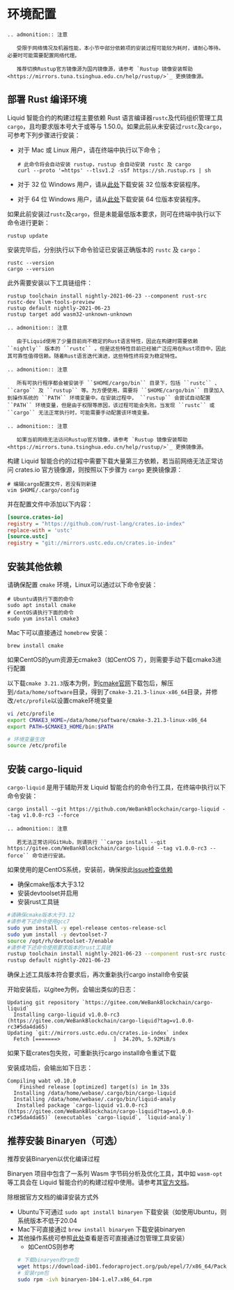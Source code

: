 # 环境配置

```eval_rst
.. admonition:: 注意

   受限于网络情况及机器性能，本小节中部分依赖项的安装过程可能较为耗时，请耐心等待。必要时可能需要配置网络代理。

   推荐切换Rustup官方镜像源为国内镜像源，请参考 `Rustup 镜像安装帮助 <https://mirrors.tuna.tsinghua.edu.cn/help/rustup/>`_ 更换镜像源。
```


## 部署 Rust 编译环境

Liquid 智能合约的构建过程主要依赖 Rust 语言编译器`rustc`及代码组织管理工具`cargo`，且均要求版本号大于或等与 1.50.0。如果此前从未安装过`rustc`及`cargo`，可参考下列步骤进行安装：

- 对于 Mac 或 Linux 用户，请在终端中执行以下命令；

    ```shell
    # 此命令将会自动安装 rustup，rustup 会自动安装 rustc 及 cargo
    curl --proto '=https' --tlsv1.2 -sSf https://sh.rustup.rs | sh
    ```

- 对于 32 位 Windows 用户，请从[此处](https://static.rust-lang.org/rustup/dist/i686-pc-windows-msvc/rustup-init.exe)下载安装 32 位版本安装程序。

- 对于 64 位 Windows 用户，请从[此处](https://static.rust-lang.org/rustup/dist/x86_64-pc-windows-msvc/rustup-init.exe)下载安装 64 位版本安装程序。

如果此前安装过`rustc`及`cargo`，但是未能最低版本要求，则可在终端中执行以下命令进行更新：

```shell
rustup update
```

安装完毕后，分别执行以下命令验证已安装正确版本的 `rustc` 及 `cargo`：

```shell
rustc --version
cargo --version
```

此外需要安装以下工具链组件：

```shell
rustup toolchain install nightly-2021-06-23 --component rust-src rustc-dev llvm-tools-preview
rustup default nightly-2021-06-23
rustup target add wasm32-unknown-unknown
```

```eval_rst
.. admonition:: 注意

   由于Liquid使用了少量目前尚不稳定的Rust语言特性，因此在构建时需要依赖 ``nightly`` 版本的 ``rustc`` 。但是这些特性目前已经被广泛应用在Rust项目中，因此其可靠性值得信赖。随着Rust语言迭代演进，这些特性终将变为稳定特性。
```

```eval_rst
.. admonition:: 注意

   所有可执行程序都会被安装于 ``$HOME/cargo/bin`` 目录下，包括 ``rustc`` 、 ``cargo`` 及 ``rustup`` 等。为方便使用，需要将 ``$HOME/cargo/bin`` 目录加入到操作系统的 ``PATH`` 环境变量中。在安装过程中， ``rustup`` 会尝试自动配置 ``PATH`` 环境变量，但是由于权限等原因，该过程可能会失败。当发现 ``rustc`` 或 ``cargo`` 无法正常执行时，可能需要手动配置该环境变量。
```

```eval_rst
.. admonition:: 注意

   如果当前网络无法访问Rustup官方镜像，请参考 `Rustup 镜像安装帮助 <https://mirrors.tuna.tsinghua.edu.cn/help/rustup/>`_ 更换镜像源。
```

构建 Liquid 智能合约的过程中需要下载大量第三方依赖，若当前网络无法正常访问 crates.io 官方镜像源，则按照以下步骤为 `cargo` 更换镜像源：

```shell
# 编辑cargo配置文件，若没有则新建
vim $HOME/.cargo/config
```

并在配置文件中添加以下内容：

```ini
[source.crates-io]
registry = "https://github.com/rust-lang/crates.io-index"
replace-with = 'ustc'
[source.ustc]
registry = "git://mirrors.ustc.edu.cn/crates.io-index"
```

## 安装其他依赖

请确保配置 ``cmake`` 环境，Linux可以通过以下命令安装：

```shell
# Ubuntu请执行下面的命令
sudo apt install cmake
# CentOS请执行下面的命令
sudo yum install cmake3
```

Mac下可以直接通过 ``homebrew`` 安装：

```shell
brew install cmake
```

如果CentOS的yum资源无cmake3（如CentOS 7），则需要手动下载cmake3进行配置

以下载`cmake 3.21.3`版本为例，到[cmake官网](https://cmake.org/download/)下载包后，解压到`/data/home/software`目录，得到了`cmake-3.21.3-linux-x86_64`目录，并修改`/etc/profile`以设置cmake环境变量

```bash
vi /etc/profile
export CMAKE3_HOME=/data/home/software/cmake-3.21.3-linux-x86_64
export PATH=$CMAKE3_HOME/bin:$PATH

# 环境变量生效
source /etc/profile
```

## 安装 cargo-liquid

`cargo-liquid` 是用于辅助开发 Liquid 智能合约的命令行工具，在终端中执行以下命令安装：

```shell
cargo install --git https://github.com/WeBankBlockchain/cargo-liquid --tag v1.0.0-rc3 --force
```

```eval_rst
.. admonition:: 注意

   若无法正常访问GitHub，则请执行 ``cargo install --git https://gitee.com/WeBankBlockchain/cargo-liquid --tag v1.0.0-rc3 --force`` 命令进行安装。
```

如果使用的是CentOS系统，安装前，确保按此[Issue检查依赖](https://github.com/WeBankBlockchain/cargo-liquid/issues/14)
- 确保cmake版本大于3.12
- 安装devtoolset并启用
- 安装rust工具链
```bash
#请确保cmake版本大于3.12
#请参考下述命令使用gcc7
sudo yum install -y epel-release centos-release-scl
sudo yum install -y devtoolset-7
source /opt/rh/devtoolset-7/enable
#请参考下述命令使用要求版本的rust工具链
rustup toolchain install nightly-2021-06-23 --component rust-src rustc-dev llvm-tools-preview
rustup default nightly-2021-06-23
```
确保上述工具版本符合要求后，再次重新执行cargo install命令安装

开始安装后，以gitee为例，会输出类似的日志：
```
Updating git repository `https://gitee.com/WeBankBlockchain/cargo-liquid`
  Installing cargo-liquid v1.0.0-rc3 (https://gitee.com/WeBankBlockchain/cargo-liquid?tag=v1.0.0-rc3#5da4da65)
Updating `git://mirrors.ustc.edu.cn/crates.io-index` index
  Fetch [=======>                 ]  34.20%, 5.92MiB/s
```
如果下载crates包失败，可重新执行cargo install命令重试下载

安装成功后，会输出如下日志：
```
Compiling wabt v0.10.0
    Finished release [optimized] target(s) in 1m 33s
  Installing /data/home/webase/.cargo/bin/cargo-liquid
  Installing /data/home/webase/.cargo/bin/liquid-analy
   Installed package `cargo-liquid v1.0.0-rc3 (https://gitee.com/WeBankBlockchain/cargo-liquid?tag=v1.0.0-rc3#5da4da65)` (executables `cargo-liquid`, `liquid-analy`)
```

## 推荐安装 Binaryen（可选）

推荐安装Binaryen以优化编译过程

Binaryen 项目中包含了一系列 Wasm 字节码分析及优化工具，其中如 `wasm-opt` 等工具会在 Liquid 智能合约的构建过程中使用。请参考其[官方文档](https://github.com/WebAssembly/binaryen#building)。

除根据官方文档的编译安装方式外
- Ubuntu下可通过 ``sudo apt install binaryen`` 下载安装（如使用Ubuntu，则系统版本不低于20.04
- Mac下可直接通过 ``brew install binaryen`` 下载安装binaryen
- 其他操作系统可参照[此处](https://pkgs.org/download/binaryen)查看是否可直接通过包管理工具安装）
  - 如CentOS则参考
  ```bash
  # 下载binaryen的rpm包
  wget https://download-ib01.fedoraproject.org/pub/epel/7/x86_64/Packages/b/binaryen-104-1.el7.x86_64.rpm
  # 安装rpm包
  sudo rpm -ivh binaryen-104-1.el7.x86_64.rpm
  ```